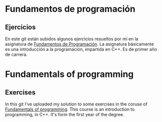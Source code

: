 # Fundamentos de programación
## Ejercicios

En este git están subidos algunos ejercicios resueltos por mí en la asignatura de [Fundamentos de Programación](http://www.fdi.ucm.es/Pub/ImpresoFichaDocente.aspx?Id=672).
La asignatura básicamente es una introducción a la programación, impartida en C++. Es de primer año de carrera.

# Fundamentals of programming
## Exercises

In this git I've uploaded my solution to some exercises in the coruse of [Fundamentals of programming](http://www.fdi.ucm.es/Pub/ImpresoFichaDocente.aspx?Id=672).
This course is an introduction to programming, in C++. It's form the first year of the degree.

